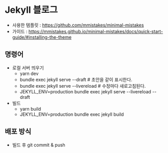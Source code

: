 # Jekyll 블로그
- 사용한 템플릿 : https://github.com/mmistakes/minimal-mistakes
- 가이드 : https://mmistakes.github.io/minimal-mistakes/docs/quick-start-guide/#installing-the-theme

## 명령어
- 로컬 서버 띄우기
  - yarn dev
  - bundle exec jekyll serve --draft # 초안을 같이 표시한다.
  - bundle exec jekyll serve --livereload # 수정마다 새로고침된다.
  - JEKYLL_ENV=production bundle exec jekyll serve  --livereload --draft
- 빌드
  - yarn build
  - JEKYLL_ENV=production bundle exec jekyll build

## 배포 방식
- 빌드 후 git commit & push